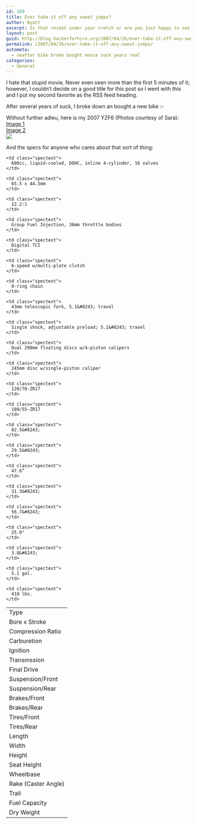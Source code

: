 ```yaml
---
id: 169
title: Ever take it off any sweet jumps?
author: Wyatt
excerpt: Is that rocket under your crotch or are you just happy to see me?
layout: post
guid: http://blog.hackerforhire.org/2007/04/26/ever-take-it-off-any-sweet-jumps/
permalink: /2007/04/26/ever-take-it-off-any-sweet-jumps/
autometa:
  - neafter bike broke bought movie suck years real
categories:
  - General
---
```

I hate that stupid movie. Never even seen more than the first 5 minutes of it; however, I couldn&#8217;t decide on a good title for this post so I went with this and I put my second favorite as the RSS feed heading.

After several years of suck, I broke down an bought a new bike <img src="http://blog.hackerforhire.org/wp-includes/images/smilies/simple-smile.png" alt=":-)" class="wp-smiley" style="height: 1em; max-height: 1em;" />

Without further adieu, here is my 2007 YZF6 (Photos courtesy of Sara):  
[Image 1][1]  
[Image 2][2]  
![][3]

And the specs for anyone who cares about that sort of thing:

<table width="600" cellspacing="0" cellpadding="2" border="0" align="center" id="MasterTemplate__PageTemplate_cphCenterContent_SpecsContent_tblSpecs">
  <tr>
    <td class="spectitle">
      Type
    </td>
    
    <td class="spectext">
      600cc, liquid-cooled, DOHC, inline 4-cylinder, 16 valves
    </td>
  </tr>
  
  <tr>
    <td class="spectitle">
      Bore x Stroke
    </td>
    
    <td class="spectext">
      65.5 x 44.5mm
    </td>
  </tr>
  
  <tr>
    <td class="spectitle">
      Compression Ratio
    </td>
    
    <td class="spectext">
      12.2:1
    </td>
  </tr>
  
  <tr>
    <td class="spectitle">
      Carburetion
    </td>
    
    <td class="spectext">
      Group Fuel Injection, 36mm throttle bodies
    </td>
  </tr>
  
  <tr>
    <td class="spectitle">
      Ignition
    </td>
    
    <td class="spectext">
      Digital TCI
    </td>
  </tr>
  
  <tr>
    <td class="spectitle">
      Transmssion
    </td>
    
    <td class="spectext">
      6-speed w/multi-plate clutch
    </td>
  </tr>
  
  <tr>
    <td class="spectitle">
      Final Drive
    </td>
    
    <td class="spectext">
      O-ring chain
    </td>
  </tr>
  
  <tr>
    <td class="spectitle">
      Suspension/Front
    </td>
    
    <td class="spectext">
      43mm telescopic fork, 5.1&#8243; travel
    </td>
  </tr>
  
  <tr>
    <td class="spectitle">
      Suspension/Rear
    </td>
    
    <td class="spectext">
      Single shock, adjustable preload; 5.1&#8243; travel
    </td>
  </tr>
  
  <tr>
    <td class="spectitle">
      Brakes/Front
    </td>
    
    <td class="spectext">
      Dual 298mm floating discs w/4-piston calipers
    </td>
  </tr>
  
  <tr>
    <td class="spectitle">
      Brakes/Rear
    </td>
    
    <td class="spectext">
      245mm disc w/single-piston caliper
    </td>
  </tr>
  
  <tr>
    <td class="spectitle">
      Tires/Front
    </td>
    
    <td class="spectext">
      120/70-ZR17
    </td>
  </tr>
  
  <tr>
    <td class="spectitle">
      Tires/Rear
    </td>
    
    <td class="spectext">
      180/55-ZR17
    </td>
  </tr>
  
  <tr>
    <td class="spectitle">
      Length
    </td>
    
    <td class="spectext">
      82.5&#8243;
    </td>
  </tr>
  
  <tr>
    <td class="spectitle">
      Width
    </td>
    
    <td class="spectext">
      29.5&#8243;
    </td>
  </tr>
  
  <tr>
    <td class="spectitle">
      Height
    </td>
    
    <td class="spectext">
      47.6”
    </td>
  </tr>
  
  <tr>
    <td class="spectitle">
      Seat Height
    </td>
    
    <td class="spectext">
      31.3&#8243;
    </td>
  </tr>
  
  <tr>
    <td class="spectitle">
      Wheelbase
    </td>
    
    <td class="spectext">
      56.7&#8243;
    </td>
  </tr>
  
  <tr>
    <td class="spectitle">
      Rake (Caster Angle)
    </td>
    
    <td class="spectext">
      25.0°
    </td>
  </tr>
  
  <tr>
    <td class="spectitle">
      Trail
    </td>
    
    <td class="spectext">
      3.8&#8243;
    </td>
  </tr>
  
  <tr>
    <td class="spectitle">
      Fuel Capacity
    </td>
    
    <td class="spectext">
      5.1 gal.
    </td>
  </tr>
  
  <tr>
    <td class="spectitle">
      Dry Weight
    </td>
    
    <td class="spectext">
      410 lbs.
    </td>
  </tr>
</table>

 [1]: http://zerohour.sytes.net/gallery2/v/Yamaha/IMG_1219.jpg.html
 [2]: http://zerohour.sytes.net/gallery2/v/Yamaha/IMG_1218.jpg.html
 [3]: http://zerohour.sytes.net/gallery2/d/17541-2/IMG_1219.jpg